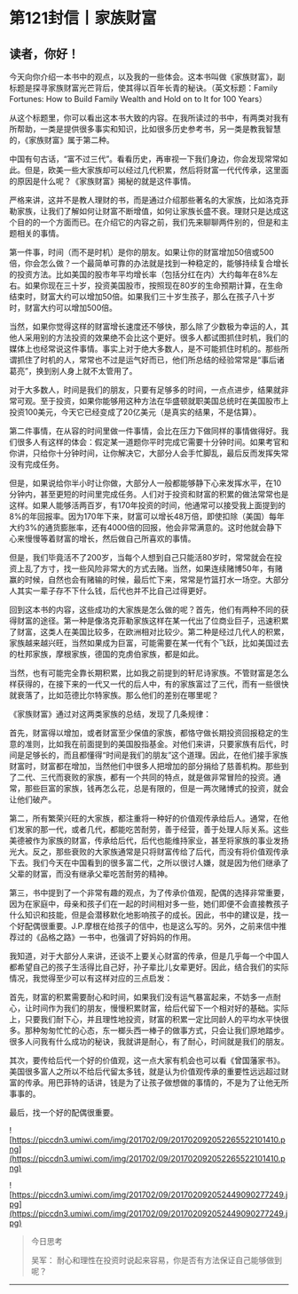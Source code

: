 # 第121封信丨家族财富

## 读者，你好！

今天向你介绍一本书中的观点，以及我的一些体会。这本书叫做《家族财富》，副标题是探寻家族财富光芒背后，使其得以百年长青的秘诀。（英文标题：Family Fortunes: How to Build Family Wealth and Hold on to It for 100 Years）

从这个标题里，你可以看出这本书大致的内容。在我所读过的书中，有两类对我有所帮助，一类是提供很多事实和知识，比如很多历史参考书，另一类是教我智慧的，《家族财富》属于第二种。

中国有句古话，“富不过三代”。看看历史，再审视一下我们身边，你会发现常常如此。但是，欧美一些大家族却可以经过几代积累，然后将财富一代代传承，这里面的原因是什么呢？《家族财富》揭秘的就是这件事情。

严格来讲，这并不是教人理财的书，而是通过介绍那些著名的大家族，比如洛克菲勒家族，让我们了解如何让财富不断增值，如何让家族长盛不衰。理财只是达成这个目的的一个方面而已。在介绍它的内容之前，我们先来聊聊两件别的，但是和主题相关的事情。

第一件事，时间（而不是时机）是你的朋友。如果让你的财富增加50倍或500倍，你会怎么做？一个最简单可靠的办法就是找到一种稳定的，能够持续复合增长的投资方法。比如美国的股市年平均增长率（包括分红在内）大约每年在8%左右。如果你现在三十岁，投资美国股市，按照现在80岁的生命预期计算，在生命结束时，财富大约可以增加50倍。如果我们三十岁生孩子，那么在孩子八十岁时，财富大约可以增加500倍。

当然，如果你觉得这样的财富增长速度还不够快，那么除了少数极为幸运的人，其他人采用别的方法投资的效果绝不会比这个更好。很多人都试图抓住时机，我们的媒体上也经常说这件事情。事实上对于绝大多数人，是不可能抓住时机的。那些所谓抓住了时机的人，常常也不过是运气好而已，他们所总结的经验常常是“事后诸葛亮”，换到别人身上就不太管用了。

对于大多数人，时间是我们的朋友，只要有足够多的时间，一点点进步，结果就非常可观。至于投资，如果你能够用这种方法在华盛顿就职美国总统时在美国股市上投资100美元，今天它已经变成了20亿美元（是真实的结果，不是估算）。

第二件事情，在从容的时间里做一件事情，会比在压力下做同样的事情做得好。我们很多人有这样的体会：假定某一道题你平时完成它需要十分钟时间。如果考官和你讲，只给你十分钟时间，让你解决它，大部分人会手忙脚乱，最后反而发挥失常没有完成任务。

但是，如果说给你半小时让你做，大部分人一般都能够静下心来发挥水平，在10分钟内，甚至更短的时间里完成任务。人们对于投资和财富的积累的做法常常也是这样。如果人能够活两百岁，有170年投资的时间，他通常可以接受我上面提到的8%的年回报率。因为170年下来，财富可以增长48万倍，即使扣除（美国）每年大约3%的通货膨胀率，还有4000倍的回报，他会非常满意的。这时他就会静下心来慢慢等着财富的增长，然后做自己所喜欢的事情。

但是，我们毕竟活不了200岁，当每个人想到自己只能活80岁时，常常就会在投资上乱了方寸，找一些风险非常大的方式去赌。当然，如果连续赌博50年，有赌赢的时候，自然也会有赌输的时候，最后忙下来，常常是竹篮打水一场空。大部分人其实一辈子存不下什么钱，后代也并不比自己过得更好。

回到这本书的内容，这些成功的大家族是怎么做的呢？首先，他们有两种不同的获得财富的途径。第一种是像洛克菲勒家族这样在某一代出了位商业巨子，迅速积累了财富，这类人在美国比较多，在欧洲相对比较少。第二种是经过几代人的积累，家族越来越兴旺，当然如果成为巨富，可能需要在某一代有个飞跃，比如美国过去的杜邦家族，摩根家族，德国的克虏伯家族，都是如此。

当然，也有可能完全靠长期积累，比如我之前提到的轩尼诗家族。不管财富是怎么样获得的，在接下来的一代又一代的后人中，有的家族富过了三代，而有一些很快就衰落了，比如范德比尔特家族。那么他们的差别在哪里呢？

《家族财富》通过对这两类家族的总结，发现了几条规律：

首先，财富得以增加，或者财富至少保值的家族，都恪守做长期投资回报稳定的生意的准则，比如我在前面提到的美国股指基金。对他们来讲，只要家族有后代，时间是足够长的，而且都懂得“时间是我们的朋友”这个道理。因此，在他们接手家族财富时，财富都在增加，当然他们中很多人把增加的部分捐给了慈善机构。那些到了二代、三代而衰败的家族，都有一个共同的特点，就是做非常冒险的投资。通常，那些巨富的家族，钱再怎么花，总是有限的，但是一两次赌博式的投资，就会让他们破产。

第二，所有繁荣兴旺的大家族，都注重将一种好的价值观传承给后人。通常，在他们发家的那一代，或者几代，都能吃苦耐劳，善于经营，善于处理人际关系。这些美德被作为家族的财富，传承给后代，后代也能维持家业，甚至将家族的事业发扬光大。反之，那些衰败的大家族通常是只将财富传给了后代，而没有将价值观传承下去。我们今天在中国看到的很多富二代，之所以很讨人嫌，就是因为他们继承了父辈的财富，而没有继承父辈吃苦耐劳的精神。

第三，书中提到了一个非常有趣的观点，为了传承价值观，配偶的选择非常重要，因为在家庭中，母亲和孩子们在一起的时间相对多一些，她们即便不会直接教孩子什么知识和技能，但是会潜移默化地影响孩子的成长。因此，书中的建议是，找一个好配偶很重要。J.P.摩根在给孩子的信中，也是这么写的。另外，之前来信中推荐过的《品格之路》一书中，也强调了好妈妈的作用。

我知道，对于大部分人来讲，还谈不上要关心财富的传承，但是几乎每一个中国人都希望自己的孩子生活得比自己好，孙子辈比儿女辈更好。因此，结合我们的实际情况，我觉得至少可以有这样对应的三点启发：

首先，财富的积累需要耐心和时间，如果我们没有运气暴富起来，不妨多一点耐心，让时间作为我们的朋友，慢慢积累财富，给后代留下一个相对好的基础。实际上，只要我们耐下心，并且理性地投资，财富的积累一定比同龄人的平均水平快很多。那种匆匆忙忙的心态，东一榔头西一棒子的做事方式，只会让我们原地踏步。很多人问我有什么成功的秘诀，我就讲是耐心，有了耐心，时间就是我们的朋友。

其次，要传给后代一个好的价值观，这一点大家有机会也可以看《曾国藩家书》。美国很多富人之所以不给后代留太多钱，就是认为价值观传承的重要性远远超过财富的传承。用巴菲特的话讲，钱是为了让孩子做想做的事情的，不是为了让他无所事事的。

最后，找一个好的配偶很重要。

![https://piccdn3.umiwi.com/img/201702/09/201702092052265522101410.png](https://piccdn3.umiwi.com/img/201702/09/201702092052265522101410.png)

![https://piccdn3.umiwi.com/img/201702/09/201702092052449090277249.jpg](https://piccdn3.umiwi.com/img/201702/09/201702092052449090277249.jpg)

> 今日思考
> 
> 吴军： 耐心和理性在投资时说起来容易，你是否有方法保证自己能够做到呢？

---
